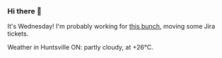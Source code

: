 ### Hi there :wave:

It's Wednesday! I'm probably working for [this bunch](https://github.com/kohofinancial), moving some Jira tickets.

Weather in Huntsville ON: partly cloudy, at +26°C.
